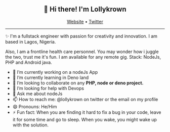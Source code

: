 <h2 align="center">👋 Hi there! I'm Lollykrown</h2>
<p align="center">
  <a href="https://lollykrown.xyz">Website</a> •
  <a href="https://twitter.com/lollykrown">Twitter</a><hr>
</p>
<!--
**lollykrown/lollykrown** is a ✨ _special_ ✨ repository because its `README.md` (this file) appears on your GitHub profile.
-->
✨ I'm a fullstack engineer with passion for creativity and innovation. I am based in Lagos, Nigeria. 

Also, I am a frontline health care personnel. You may wonder how i juggle the two, trust me it's fun. I am available for any remote gig. Stack: NodeJs, PHP and Android java.

- 🔭 I’m currently working on a nodeJs App
- 🌱 I’m currently learning in Deno land
- 👯 I’m looking to collaborate on any <strong>PHP, node or deno project.</strong>
- 🤔 I’m looking for help with Devops
- 💬 Ask me about nodeJs
- 📫 How to reach me: @lollykrown on twitter or the email on my profile
- 😄 Pronouns: He/Him
- ⚡ Fun fact: When you are finding it hard to fix a bug in your code, leave it for some time and go to sleep. When you wake, you might wake up with the solution.
